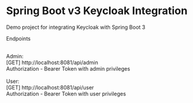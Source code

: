 # Spring Boot v3 Keycloak Integration

Demo project for integrating Keycloak with Spring Boot 3

Endpoints

<br>
Admin:
<br>
[GET] http://localhost:8081/api/admin <br>
Authorization - Bearer Token with admin privileges
<br>
<br>
User:
<br>
[GET] http://localhost:8081/api/user <br>
Authorization - Bearer Token with user privileges

<br>

